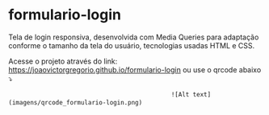 # formulario-login
Tela de login responsiva, desenvolvida com Media Queries para adaptação conforme o tamanho da tela do usuário, tecnologias usadas HTML e CSS.

Acesse o projeto através do link: https://joaovictorgregorio.github.io/formulario-login
ou use o qrcode abaixo ⤵️

                                                 ![Alt text](imagens/qrcode_formulario-login.png)
